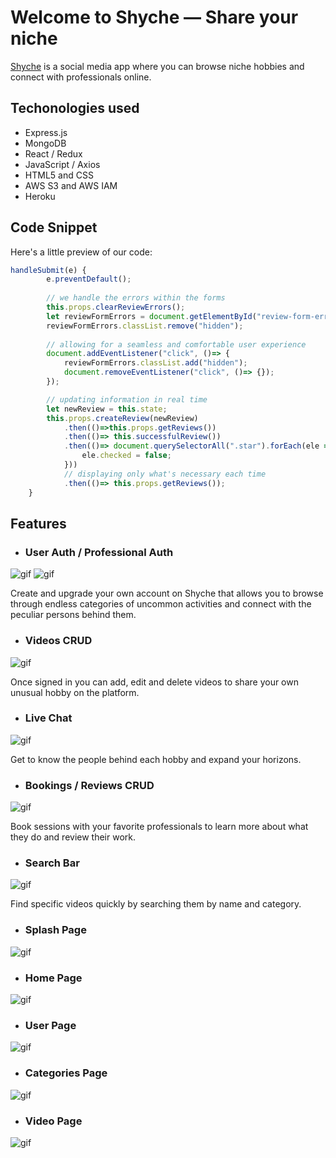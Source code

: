 # Welcome to Shyche — Share your niche 

[Shyche](shyche.herokuapp.com/#/) is a social media app where you can browse niche hobbies and connect with professionals online.

## Techonologies used

- Express.js
- MongoDB
- React / Redux
- JavaScript / Axios
- HTML5 and CSS
- AWS S3 and AWS IAM
- Heroku

## Code Snippet

Here's a little preview of our code:

```javaScript
handleSubmit(e) {
        e.preventDefault();
        
        // we handle the errors within the forms
        this.props.clearReviewErrors();
        let reviewFormErrors = document.getElementById("review-form-errors");
        reviewFormErrors.classList.remove("hidden");
        
        // allowing for a seamless and comfortable user experience
        document.addEventListener("click", ()=> {
            reviewFormErrors.classList.add("hidden");
            document.removeEventListener("click", ()=> {});
        });

        // updating information in real time
        let newReview = this.state;
        this.props.createReview(newReview)
            .then(()=>this.props.getReviews())
            .then(()=> this.successfulReview())
            .then(()=> document.querySelectorAll(".star").forEach(ele => {
                ele.checked = false;
            }))
            // displaying only what's necessary each time
            .then(()=> this.props.getReviews());
    }
```

## Features

- ### User Auth / Professional Auth

![gif](https://github.com/hyunbink/shyche/blob/30797f704fefa9013c0794bd66e732b3d1157c6c/assets/login.gif)
![gif](https://github.com/hyunbink/shyche/blob/30797f704fefa9013c0794bd66e732b3d1157c6c/assets/prof-auth.gif)

Create and upgrade your own account on Shyche that allows you to browse through endless categories of uncommon activities and connect with the peculiar persons behind them.

- ### Videos CRUD

![gif](https://github.com/hyunbink/shyche/blob/30797f704fefa9013c0794bd66e732b3d1157c6c/assets/video-upload.gif)

Once signed in you can add, edit and delete videos to share your own unusual hobby on the platform.

- ### Live Chat

![gif](https://github.com/hyunbink/shyche/blob/30797f704fefa9013c0794bd66e732b3d1157c6c/assets/live-chat.gif)

Get to know the people behind each hobby and expand your horizons.

- ### Bookings / Reviews CRUD

![gif](https://github.com/hyunbink/shyche/blob/30797f704fefa9013c0794bd66e732b3d1157c6c/assets/bookings.gif)

Book sessions with your favorite professionals to learn more about what they do and review their work.

- ### Search Bar

![gif](https://github.com/hyunbink/shyche/blob/30797f704fefa9013c0794bd66e732b3d1157c6c/assets/search.gif)

Find specific videos quickly by searching them by name and category.

- ### Splash Page

![gif](https://github.com/hyunbink/shyche/blob/30797f704fefa9013c0794bd66e732b3d1157c6c/assets/splash.gif)

- ### Home Page

![gif](https://github.com/hyunbink/shyche/blob/30797f704fefa9013c0794bd66e732b3d1157c6c/assets/homepage.gif)

- ### User Page

![gif](https://github.com/hyunbink/shyche/blob/30797f704fefa9013c0794bd66e732b3d1157c6c/assets/userpage.gif)

- ### Categories Page

![gif](https://github.com/hyunbink/shyche/blob/30797f704fefa9013c0794bd66e732b3d1157c6c/assets/categories.gif)

- ### Video Page

![gif](https://github.com/hyunbink/shyche/blob/30797f704fefa9013c0794bd66e732b3d1157c6c/assets/video-show.gif)
